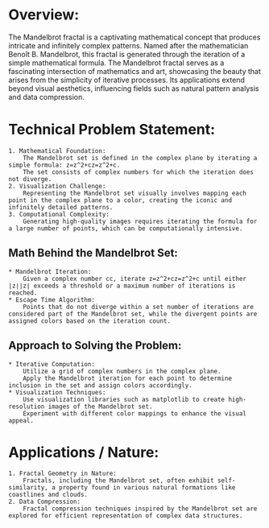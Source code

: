 # Overview:
The Mandelbrot fractal is a captivating mathematical concept that produces intricate and infinitely complex patterns. Named after the mathematician Benoît B. Mandelbrot, this fractal is generated through the iteration of a simple mathematical formula.
The Mandelbrot fractal serves as a fascinating intersection of mathematics and art, showcasing the beauty that arises from the simplicity of iterative processes. Its applications extend beyond visual aesthetics, 
influencing fields such as natural pattern analysis and data compression.

# Technical Problem Statement:
    1. Mathematical Foundation:
        The Mandelbrot set is defined in the complex plane by iterating a simple formula: z=z^2+cz=z^2+c.
        The set consists of complex numbers for which the iteration does not diverge.
    2. Visualization Challenge:
        Representing the Mandelbrot set visually involves mapping each point in the complex plane to a color, creating the iconic and infinitely detailed patterns.
    3. Computational Complexity:
        Generating high-quality images requires iterating the formula for a large number of points, which can be computationally intensive.

## Math Behind the Mandelbrot Set:
    * Mandelbrot Iteration:
        Given a complex number cc, iterate z=z^2+cz=z^2+c until either ∣z∣∣z∣ exceeds a threshold or a maximum number of iterations is reached.
    * Escape Time Algorithm:
        Points that do not diverge within a set number of iterations are considered part of the Mandelbrot set, while the divergent points are assigned colors based on the iteration count.

## Approach to Solving the Problem:
    * Iterative Computation:
        Utilize a grid of complex numbers in the complex plane.
        Apply the Mandelbrot iteration for each point to determine inclusion in the set and assign colors accordingly.
    * Visualization Techniques:
        Use visualization libraries such as matplotlib to create high-resolution images of the Mandelbrot set.
        Experiment with different color mappings to enhance the visual appeal.

# Applications / Nature:
    1. Fractal Geometry in Nature:
        Fractals, including the Mandelbrot set, often exhibit self-similarity, a property found in various natural formations like coastlines and clouds.
    2. Data Compression:
        Fractal compression techniques inspired by the Mandelbrot set are explored for efficient representation of complex data structures.

